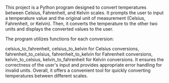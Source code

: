 This project is a Python program designed to convert temperatures between Celsius, Fahrenheit, and Kelvin scales. It prompts the user to input a temperature value and the original unit of measurement (Celsius, Fahrenheit, or Kelvin). Then, it converts the temperature to the other two units and displays the converted values to the user.

The program utilizes functions for each conversion:

celsius_to_fahrenheit, celsius_to_kelvin for Celsius conversions,
fahrenheit_to_celsius, fahrenheit_to_kelvin for Fahrenheit conversions,
kelvin_to_celsius, kelvin_to_fahrenheit for Kelvin conversions.
It ensures the correctness of the user's input and provides appropriate error handling for invalid units. Overall, it offers a convenient tool for quickly converting temperatures between different scales.
